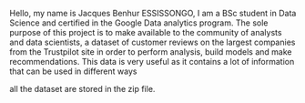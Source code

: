 Hello, my name is Jacques Benhur ESSISSONGO, I 
am a BSc student in Data Science and certified 
in the Google Data analytics program.
The sole purpose of this project is to make 
available to the community of analysts and 
data scientists, a dataset of customer reviews 
on the largest companies from the Trustpilot 
site in order to perform analysis, build models 
and make recommendations.
This data is very useful as it contains a lot of 
information that can be used in different ways

all the dataset are stored in the zip file.
